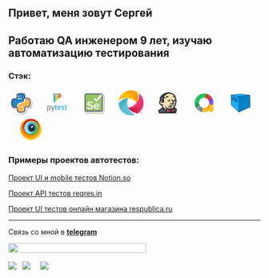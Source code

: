 ## Привет, меня зовут Сергей
Работаю QA инженером 9 лет, изучаю автоматизацию тестирования
---
### Стэк:
<!--<h4 align="left">Python | Pytest | Selene | Appium | Jenkins | Allure | Selenoid | Browserstack</h4>-->
<h4 align="left">
<img height="50" src="https://github.com/vinterbris/notion-project/blob/master/resources/images/Python.png"/>      &nbsp;&nbsp;&nbsp;&nbsp;&nbsp;
<img height="50" src="https://github.com/vinterbris/notion-project/blob/master/resources/images/Pytest.svg"/>      &nbsp;&nbsp;&nbsp;&nbsp;&nbsp;
<img height="50" src="https://github.com/vinterbris/notion-project/blob/master/resources/images/Selene.png"/>      &nbsp;&nbsp;&nbsp;&nbsp;&nbsp;
<img height="50" src="https://github.com/vinterbris/notion-project/blob/master/resources/images/appium.png"/>      &nbsp;&nbsp;&nbsp;&nbsp;&nbsp;
<img height="50" src="https://github.com/vinterbris/notion-project/blob/master/resources/images/jenkins.png"/>     &nbsp;&nbsp;&nbsp;&nbsp;&nbsp;
<img height="50" src="https://github.com/vinterbris/notion-project/blob/master/resources/images/allure.png"/>      &nbsp;&nbsp;&nbsp;&nbsp;&nbsp;
<img height="50" src="https://github.com/vinterbris/notion-project/blob/master/resources/images/Selenoid.svg"/>    &nbsp;&nbsp;&nbsp;&nbsp;&nbsp;
<img height="50" src="https://github.com/vinterbris/notion-project/blob/master/resources/images/browserstack.png"/>    &nbsp;&nbsp;&nbsp;&nbsp;&nbsp;
</h4>

### Примеры проектов автотестов:
[Проект UI и mobile тестов Notion.so](https://github.com/vinterbris/notion-project)

[Проект API тестов reqres.in](https://github.com/vinterbris/reqres-project)

[Проект UI тестов онлайн магазина respublica.ru](https://github.com/vinterbris/respublica-project)

<!--
[Домашние задания для CS50 Python 2023](https://github.com/me50/vinterbris)

[Домашние задания для CS50 2017](https://github.com/vinterbris/Dessumiis)
-->




---
Связь со мной в [**telegram**](https://t.me/vbr_s)

<img width="275" height="20" src="https://www.codewars.com/users/vinterbris/badges/small"/>

<img height="30" src="https://github.com/vinterbris/vinterbris/assets/21102027/88679b6e-746d-455e-b07c-5fa3f26fce9b"/> &nbsp;
<img height="30" src="https://upload.wikimedia.org/wikipedia/commons/thumb/0/09/ThinkPad_Logo.svg/512px-ThinkPad_Logo.svg.png"/> &nbsp; &nbsp; 
<img height="30" src="https://github.com/vinterbris/vinterbris/assets/21102027/8e5258ef-b5f1-4e56-9cea-aba1f20a1983"/> &nbsp; 











<!--
**vinterbris/vinterbris** is a ✨ _special_ ✨ repository because its `README.md` (this file) appears on your GitHub profile.

Here are some ideas to get you started:

- 🔭 I’m currently working on ...
- 🌱 I’m currently learning ...
- 👯 I’m looking to collaborate on ...
- 🤔 I’m looking for help with ...
- 💬 Ask me about ...
- 📫 How to reach me: ...
- 😄 Pronouns: ...
- ⚡ Fun fact: ...
-->
